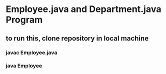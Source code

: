 # Employee.java and Department.java Program

## to run this, clone repository in local machine

### javac Employee.java

### java Employee